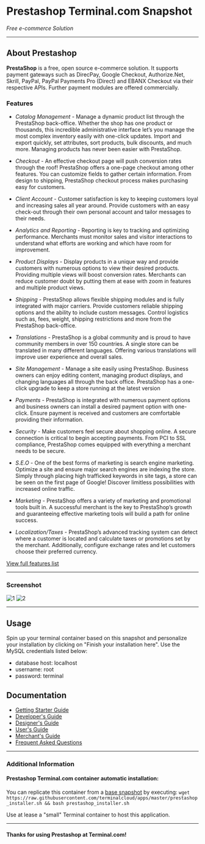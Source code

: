 # **Prestashop** Terminal.com Snapshot
*Free e-commerce Solution*

---

## About Prestashop
**PrestaShop** is a free, open source e-commerce solution. It supports payment gateways such as DirecPay, Google Checkout, Authorize.Net, Skrill, PayPal, PayPal Payments Pro (Direct) and EBANX Checkout via their respective APIs. Further payment modules are offered commercially.


### Features
- *Catalog Management* - Manage a dynamic product list through the PrestaShop back-office. Whether the shop has one product or thousands, this incredible administrative interface let’s you manage the most complex inventory easily with one-click updates. Import and export quickly, set attributes, sort products, bulk discounts, and much more. Managing products has never been easier with PrestaShop.

- *Checkout* - An effective checkout page will push conversion rates through the roof! PrestaShop offers a one-page checkout among other features. You can customize fields to gather certain information. From design to shipping, PrestaShop checkout process makes purchasing easy for customers.

- *Client Account* - Customer satisfaction is key to keeping customers loyal and increasing sales all year around. Provide customers with an easy check-out through their own personal account and tailor messages to their needs.

- *Analytics and Reporting* - Reporting is key to tracking and optimizing performance. Merchants must monitor sales and visitor interactions to understand what efforts are working and which have room for improvement.

- *Product Displays* - Display products in a unique way and provide customers with numerous options to view their desired products. Providing multiple views will boost conversion rates. Merchants can reduce customer doubt by putting them at ease with zoom in features and multiple product views.

- *Shipping* - PrestaShop allows flexible shipping modules and is fully integrated with major carriers. Provide customers reliable shipping options and the ability to include custom messages. Control logistics such as, fees, weight, shipping restrictions and more from the PrestaShop back-office.

- *Translations* - PrestaShop is a global community and is proud to have community members in over 150 countries. A single store can be translated in many different languages. Offering various translations will improve user experience and overall sales.

- *Site Management* - Manage a site easily using PrestaShop. Business owners can enjoy editing content, managing product displays, and changing languages all through the back office. PrestaShop has a one-click upgrade to keep a store running at the latest version

- *Payments* - PrestaShop is integrated with numerous payment options and business owners can install a desired payment option with one-click. Ensure payment is received and customers are comfortable providing their information.

- *Security* - Make customers feel secure about shopping online. A secure connection is critical to begin accepting payments. From PCI to SSL compliance, PrestaShop comes equipped with everything a merchant needs to be secure.

- *S.E.O* - One of the best forms of marketing is search engine marketing. Optimize a site and ensure major search engines are indexing the store. Simply through placing high trafficked keywords in site tags, a store can be seen on the first page of Google! Discover limitless possibilities with increased online traffic.

- *Marketing* - PrestaShop offers a variety of marketing and promotional tools built in. A successful merchant is the key to PrestaShop’s growth and guaranteeing effective marketing tools will build a path for online success.

- *Localization/Taxes* - PrestaShop’s advanced tracking system can detect where a customer is located and calculate taxes or promotions set by the merchant. Additionally, configure exchange rates and let customers choose their preferred currency.

[View full features list](http://www.prestashop.com/download/pdf/PrestaShop-Feature-List-en.pdf)

---
### Screenshot

![1](http://img-cdn.prestashop.com/features/en/14-1.jpg)
![2](http://img-cdn.prestashop.com/features/en/5-1.jpg)

---

## Usage
Spin up your terminal container based on this snapshot and personalize your installation by clicking on "Finish your installation here". Use the MySQL credentials listed below:

- database host: localhost
- username: root
- password: terminal


## Documentation
- [Getting Starter Guide](http://www.prestashop.com/en/getting-started)
- [Developer's Guide](http://doc.prestashop.com/display/PS16/Developer+Guide)
- [Designer's Guide](http://doc.prestashop.com/display/PS15/Designer+Guide)
- [User's Guide](http://doc.prestashop.com/display/PS16/User+Guide)
- [Merchant's Guide](http://doc.prestashop.com/display/PS16/Merchant%27s+Guide)
- [Frequent Asked Questions](http://www.prestashop.com/en/faq)

---

### Additional Information
#### Prestashop Terminal.com container automatic installation:
You can replicate this container from a [base snapshot](https://www.terminal.com/tiny/FzpHiTXG1K) by executing:
`wget https://raw.githubusercontent.com/terminalcloud/apps/master/prestashop_installer.sh && bash prestashop_installer.sh`

Use at lease a "small" Terminal container to host this application. 

---

#### Thanks for using Prestashop at Terminal.com!